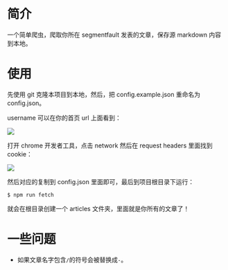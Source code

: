 # 简介

一个简单爬虫，爬取你所在 segmentfault 发表的文章，保存源 markdown 内容到本地。

# 使用

先使用 git 克隆本项目到本地，然后，把 config.example.json 重命名为 config.json。

username 可以在你的首页 url 上面看到：

![](http://ww1.sinaimg.cn/large/6d693dfegy1fcdk6eod3ej208v00ydfo)

打开 chrome 开发者工具，点击 network 然后在 request headers 里面找到 cookie：

![](http://ww1.sinaimg.cn/large/6d693dfegy1fcdk9o3jb7j20dj0623yl)

然后对应的复制到 config.json 里面即可，最后到项目根目录下运行：

```
$ npm run fetch
```

就会在根目录创建一个 articles 文件夹，里面就是你所有的文章了！

# 一些问题

 - 如果文章名字包含`/`的符号会被替换成`-`。